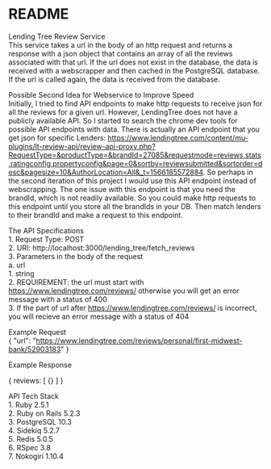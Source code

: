 # README

Lending Tree Review Service <br />
This service takes a url in the body of an http request and returns a response with a json object that contains an array of all the reviews associated with that url. If the url does not exist in the database, the data is received with a webscrapper and then cached in the PostgreSQL database. If the url is called again, the data is received from the database.

Possible Second Idea for Webservice to Improve Speed<br />
Initially, I tried to find API endpoints to make http requests to receive json for all the reviews for a given url. However, LendingTree does not have a publicly available API. So I started to search the chrome dev tools for possible API endpoints with data. There is actually an API endpoint that you get json for specific Lenders: https://www.lendingtree.com/content/mu-plugins/lt-review-api/review-api-proxy.php?RequestType=&productType=&brandId=27085&requestmode=reviews,stats,ratingconfig,propertyconfig&page=0&sortby=reviewsubmitted&sortorder=desc&pagesize=10&AuthorLocation=All&_t=1566185572884. So perhaps in the second iteration of this project I would use this API endpoint instead of webscrapping. The one issue with this endpoint is that you need the brandId, which is not readily available. So you could make http requests to this endpoint until you store all the brandIds in your DB. Then match lenders to their brandId and make a request to this endpoint.

The API Specifications<br />
    1. Request Type: POST<br />
    2. URI: http://localhost:3000/lending_tree/fetch_reviews<br />
    3. Parameters in the body of the request<br />
        a. url<br />
            1. string<br />
            2. REQUIREMENT: the url must start with https://www.lendingtree.com/reviews/ otherwise you will get an error message with a status of 400<br />
            3. If the part of url after https://www.lendingtree.com/reviews/ is incorrect, you will recieve an error message with a status of 404<br />
    
Example Request<br />
    {
	    "url": "https://www.lendingtree.com/reviews/personal/first-midwest-bank/52903183"
    }

Example Response<br />

{
    reviews: [
        {}
    ]
}

API Tech Stack<br />
    1. Ruby 2.5.1<br />
    2. Ruby on Rails 5.2.3<br />
    3. PostgreSQL 10.3<br />
    4. Sidekiq 5.2.7<br />
    5. Redis 5.0.5<br />
    6. RSpec 3.8<br />
    7. Nokogiri 1.10.4<br />
